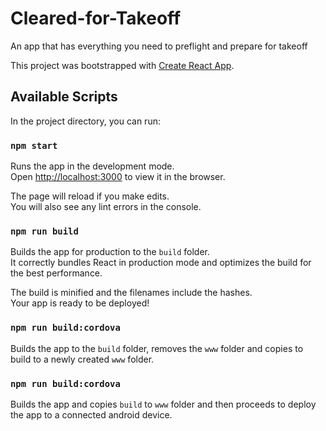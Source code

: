 # Cleared-for-Takeoff

An app that has everything you need to preflight and prepare for takeoff

This project was bootstrapped with [Create React App](https://github.com/facebook/create-react-app).

## Available Scripts

In the project directory, you can run:

### `npm start`

Runs the app in the development mode.<br>
Open [http://localhost:3000](http://localhost:3000) to view it in the browser.

The page will reload if you make edits.<br>
You will also see any lint errors in the console.

### `npm run build`

Builds the app for production to the `build` folder.<br>
It correctly bundles React in production mode and optimizes the build for the best performance.

The build is minified and the filenames include the hashes.<br>
Your app is ready to be deployed!

### `npm run build:cordova`

Builds the app to the `build` folder, removes the `www` folder and copies to build to a newly created `www` folder.

### `npm run build:cordova`

Builds the app and copies `build` to `www` folder and then proceeds to deploy the app to a connected android device.
